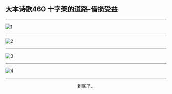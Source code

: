 
## 大本诗歌460 十字架的道路-借损受益
        
<div id="aplayer0"></div>

---

<img alt="1" data-original="/data/d0459/1">

---

<img alt="2" data-original="/data/d0459/2">

---

<img alt="3" data-original="/data/d0459/3">

---

<img alt="4" data-original="/data/d0459/4">

---

<p style="text-align: center">到底了...</p>

<script src="/js/dist-view.js"></script>

<script>
MAIN.id = 'd0459';
        
const ap0 = new APlayer({
    container: document.getElementById('aplayer0'),
    volume: 1,
    loop: 'none',
    preload: 'none',
    audio: [{
        name: '大本诗歌460.mp3',
        artist: '大本诗歌',
        url: 'https://res.wx.qq.com/voice/getvoice?mediaid=MzI0NTk3MDM5M18yMjQ3NDkzMTc1',
        cover: '/favicon'
    }]
});
</script>

